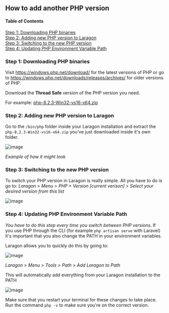 ## How to add another PHP version

#### Table of Contents  
[Step 1: Downloading PHP binaries](#downloading-php-binaries)  
[Step 2: Adding new PHP version to Laragon](#adding-php-version-to-laragon)  
[Step 3: Switching to the new PHP version](#switching-php-version)  
[Step 4: Updating PHP Environment Variable Path](#updating-environment-variable-path)  

<a name="downloading-php-binaries"/>

### Step 1: Downloading PHP binaries

Visit https://windows.php.net/download/ for the latest versions of PHP or go to https://windows.php.net/downloads/releases/archives/ for older versions of PHP.

Download the **Thread Safe** version of the PHP version you need.

For example: [php-8.2.3-Win32-vs16-x64.zip](https://windows.php.net/downloads/releases/php-8.2.3-Win32-vs16-x64.zip)


<a name="adding-php-version-to-laragon"/>

### Step 2: Adding new PHP version to Laragon

Go to the `/bin/php` folder inside your Laragon installation and extract the `php-8.2.3-Win32-vs16-x64.zip` you've just downloaded inside it's own folder.

![image](https://user-images.githubusercontent.com/25492573/224986199-cf6340b3-a456-4760-a11d-5552cdff9ed0.png)

_Example of how it might look_

<a name="switching-php-version"/>

### Step 3: Switching to the new PHP version
To switch your PHP version in Laragon is really simple.
All you have to do is go to:
 _Laragon > Menu > PHP > Version [current verison] > Select your desired version from this list_

![image](https://user-images.githubusercontent.com/25492573/224986903-1d57e8ae-4cc3-4cae-a242-f51519d318b9.png)


<a name="updating-environment-variable-path"/>

### Step 4: Updating PHP Environment Variable Path
_You have to do this step every time you switch between PHP versions._
If you use PHP through the CLI (for example `php artisan serve` with Laravel) it's important that you also change the PATH in your environment variables.

Laragon allows you to quickly do this by going to:

![image](https://user-images.githubusercontent.com/25492573/224987455-fb6c998e-915b-4f1f-a102-da62a7aa9a3c.png)

 _Laragon > Menu > Tools > Path > Add Laragon to Path_

This will automatically add everything from your Laragon installation to the PATH

![image](https://user-images.githubusercontent.com/25492573/224990138-26b717cd-98aa-48c0-adc0-1ddd3ce8be5c.png)

Make sure that you restart your terminal for these changes to take place. Run the command `php -v` to make sure you're on the correct version.